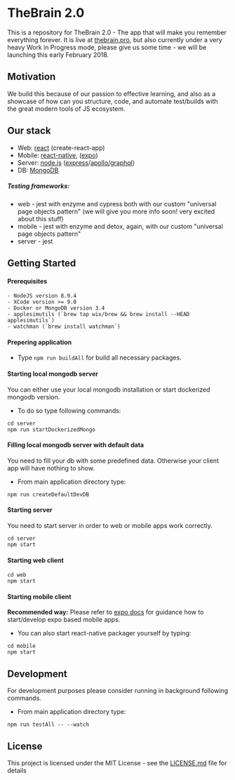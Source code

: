 # TheBrain 2.0 
This is a repository for TheBrain 2.0 - The app that will make you remember everything forever.
It is live at [thebrain.pro](https://thebrain.pro), but also currently under a very heavy Work in Progress mode, please give us some time - we will be launching this early February 2018.
## Motivation
We build this because of our passion to effective learning, and also as a showcase of how can you structure, code, and automate test/builds with the great modern tools of JS ecosystem.
## Our stack
* Web: [react](https://reactjs.org/) (create-react-app)
* Mobile: [react-native](https://facebook.github.io/react-native/), ([expo](https://expo.io/))
* Server: [node.js](https://nodejs.org) ([express](https://expressjs.com/)/[apollo/graphql](https://www.apollographql.com/))
* DB: [MongoDB](https://www.mongodb.com)
##### Testing frameworks:
* web - jest with enzyme and cypress both with our custom "universal page objects pattern" (we will give you more info soon! very excited about this stuff)
* mobile - jest with enzyme and detox, again, with our custom "universal page objects pattern"
* server - jest
## Getting Started
#### Prerequisites
```
- NodeJS version 8.9.4
- XCode version >= 9.0
- Docker or MongoDB version 3.4
- applesimutils (`brew tap wix/brew && brew install --HEAD applesimutils`)
- watchman (`brew install watchman`)
```
#### Prepering application
- Type `npm run buildAll` for build all necessary packages.

#### Starting local mongodb server
You can either use your local mongodb installation or start dockerized mongodb version. 
* To do so type following commands:
```
cd server
npm run startDockerizedMongo
```
#### Filling local mongodb server with default data
You need to fill your db with some predefined data. Otherwise your client app will have nothing to show.
 * From main application directory type:
```
npm run createDefaultDevDB
```
#### Starting server
You need to start server in order to web or mobile apps work correctly.
```
cd server
npm start
```
#### Starting web client
```
cd web
npm start
```
#### Starting mobile client
**Recommended way:** Please refer to [expo docs](https://docs.expo.io/versions/latest/introduction/installation.html) for guidance how to start/develop expo based mobile apps.
* You can also start react-native packager yourself by typing:
```
cd mobile
npm start
```
## Development
For development purposes please consider running in background following commands. 
* From main application directory type:
```
npm run testAll -- --watch
```

## License
This project is licensed under the MIT License - see the [LICENSE.md](LICENSE.md) file for details
